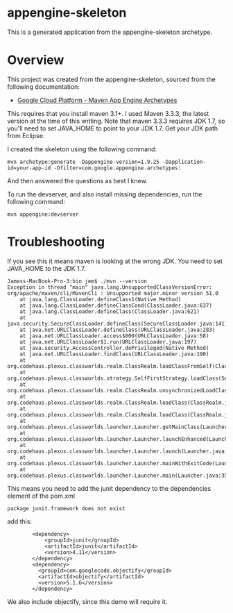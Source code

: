 appengine-skeleton
=============================

This is a generated application from the appengine-skeleton archetype.


# Overview

This project was created from the appengine-skeleton, sourced from the following documentation:  

- [Google Cloud Platform - Maven App Engine Archetypes](https://cloud.google.com/appengine/docs/java/tools/maven#maven_app_engine_archetypes)

This requires that you install maven 3.1+.  I used Maven 3.3.3, the latest version at the time of this writing.  Note that maven 3.3.3 requires JDK 1.7, so you'll need to set JAVA_HOME to point to your JDK 1.7. Get your JDK path from Eclipse.

I created the skeleton using the following command:

```
mvn archetype:generate -Dappengine-version=1.9.25 -Dapplication-id=your-app-id -Dfilter=com.google.appengine.archetypes:
```

And then answered the questions as best I knew.

To run the devserver, and also install missing dependencies, run the following command:

```
mvn appengine:devserver
```



# Troubleshooting

If you see this it means maven is looking at the wrong JDK. You need to set JAVA_HOME to the JDK 1.7.

```
Jamess-MacBook-Pro-3:bin jem$ ./mvn --version
Exception in thread "main" java.lang.UnsupportedClassVersionError: org/apache/maven/cli/MavenCli : Unsupported major.minor version 51.0
	at java.lang.ClassLoader.defineClass1(Native Method)
	at java.lang.ClassLoader.defineClassCond(ClassLoader.java:637)
	at java.lang.ClassLoader.defineClass(ClassLoader.java:621)
	at java.security.SecureClassLoader.defineClass(SecureClassLoader.java:141)
	at java.net.URLClassLoader.defineClass(URLClassLoader.java:283)
	at java.net.URLClassLoader.access$000(URLClassLoader.java:58)
	at java.net.URLClassLoader$1.run(URLClassLoader.java:197)
	at java.security.AccessController.doPrivileged(Native Method)
	at java.net.URLClassLoader.findClass(URLClassLoader.java:190)
	at org.codehaus.plexus.classworlds.realm.ClassRealm.loadClassFromSelf(ClassRealm.java:401)
	at org.codehaus.plexus.classworlds.strategy.SelfFirstStrategy.loadClass(SelfFirstStrategy.java:42)
	at org.codehaus.plexus.classworlds.realm.ClassRealm.unsynchronizedLoadClass(ClassRealm.java:271)
	at org.codehaus.plexus.classworlds.realm.ClassRealm.loadClass(ClassRealm.java:254)
	at org.codehaus.plexus.classworlds.realm.ClassRealm.loadClass(ClassRealm.java:239)
	at org.codehaus.plexus.classworlds.launcher.Launcher.getMainClass(Launcher.java:144)
	at org.codehaus.plexus.classworlds.launcher.Launcher.launchEnhanced(Launcher.java:266)
	at org.codehaus.plexus.classworlds.launcher.Launcher.launch(Launcher.java:229)
	at org.codehaus.plexus.classworlds.launcher.Launcher.mainWithExitCode(Launcher.java:415)
	at org.codehaus.plexus.classworlds.launcher.Launcher.main(Launcher.java:356)
```

This means you need to add the junit dependency to the dependencies element of the pom.xml
```
package junit.framework does not exist
```

add this:
```
 		<dependency>
            <groupId>junit</groupId>
            <artifactId>junit</artifactId>
            <version>4.11</version>
        </dependency>
        <dependency>
          <groupId>com.googlecode.objectify</groupId>
          <artifactId>objectify</artifactId>
          <version>5.1.6</version>
        </dependency>
```

We also include objectify, since this demo will require it.
